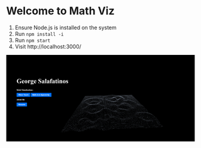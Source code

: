 Welcome to Math Viz
=================
1. Ensure Node.js is installed on the system
2. Run `npm install -i`
3. Run `npm start`
4. Visit http://localhost:3000/

![The site](https://github.com/james-salafatinos/Math_viz/blob/master/assets/Screenshot%202022-01-03%20183343_small.png)
